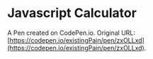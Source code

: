 # Javascript Calculator

A Pen created on CodePen.io. Original URL: [https://codepen.io/existingPain/pen/zxOLLxd](https://codepen.io/existingPain/pen/zxOLLxd).

